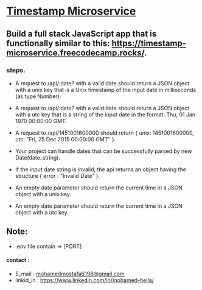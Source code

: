 
# [Timestamp Microservice](https://www.freecodecamp.org/learn/apis-and-microservices/apis-and-microservices-projects/timestamp-microservice)

## Build a full stack JavaScript app that is functionally similar to this: https://timestamp-microservice.freecodecamp.rocks/.


### steps. 

- A request to /api/:date? with a valid date should return a JSON object with a unix key that is a Unix timestamp of the input date in milliseconds (as type Number).

- A request to /api/:date? with a valid date should return a JSON object with a utc key that is a string of the input date in the format: Thu, 01 Jan 1970 00:00:00 GMT.

- A request to /api/1451001600000 should return { unix: 1451001600000, utc: "Fri, 25 Dec 2015 00:00:00 GMT" }.

- Your project can handle dates that can be successfully parsed by new Date(date_string).

- If the input date string is invalid, the api returns an object having the structure { error : "Invalid Date" }.

- An empty date parameter should return the current time in a JSON object with a unix key.

- An empty date parameter should return the current time in a JSON object with a utc key.

## Note:

- .env file contain => [PORT] 


#### contact :
 - E_mail : mohamedmostafa6198@gmail.com
 - linkid_in : https://www.linkedin.com/in/mohamed-hella/
